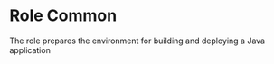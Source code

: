 Role Common
=========

The role prepares the environment for building and deploying a Java application
